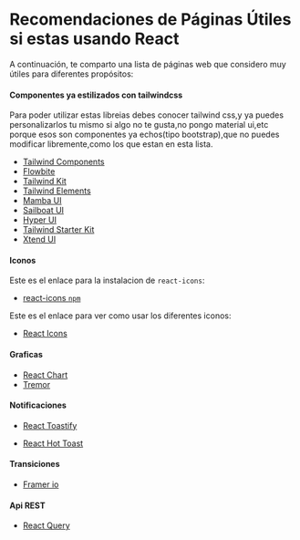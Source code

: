 # Recomendaciones de Páginas Útiles si estas usando React

A continuación, te comparto una lista de páginas web que considero muy útiles para diferentes propósitos:

#### Componentes ya estilizados con tailwindcss
Para poder utilizar estas libreias debes conocer tailwind css,y ya puedes personalizarlos tu mismo si algo no te gusta,no pongo material ui,etc porque esos son componentes ya echos(tipo bootstrap),que no puedes modificar libremente,como los que estan en esta lista.

 * [Tailwind Components](https://tailwindcomponents.com/)
 * [Flowbite](https://flowbite.com/)
 * [Tailwind Kit](https://www.tailwind-kit.com/)
 * [Tailwind Elements](https://tailwind-elements.com/)
 * [Mamba UI](https://mambaui.com/)
 * [Sailboat UI](https://sailboatui.com/)
 * [Hyper UI](https://www.hyperui.dev/)
 * [Tailwind Starter Kit](https://www.creative-tim.com/learning-lab/tailwind-starter-kit/presentation)
 * [Xtend UI](https://xtendui.com/)

 #### Iconos

Este es el enlace para la instalacion de `react-icons`:
* [react-icons `npm`](https://www.npmjs.com/package/react-icons)

Este es el enlace para ver como usar los diferentes iconos:

* [React Icons](https://react-icons.github.io/react-icons/icons?name=ai)

#### Graficas

 * [React Chart](https://react-charts.tanstack.com/)
 * [Tremor](https://www.tremor.so/)

#### Notificaciones

* [React Toastify](https://fkhadra.github.io/react-toastify/introduction/)

* [React Hot Toast](https://react-hot-toast.com/)

#### Transiciones

* [Framer io](https://www.framer.com/motion/)

#### Api REST

* [React Query](https://tanstack.com/query/v3/)
